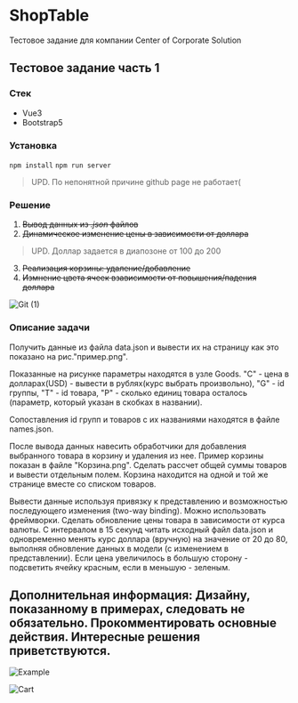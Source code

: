 # ShopTable
Тестовое задание для компании Center of Corporate Solution

## Тестовое задание часть 1

### Стек
* Vue3
* Bootstrap5

### Установка

`npm install`
`npm run server`
> UPD. По непонятной причине github page не работает(

### Решение

1. ~~Вывод данных из *.json* файлов~~
2. ~~Динамическое изменение цены в зависимости от доллара~~
  > UPD. Доллар задается в диапозоне от 100 до 200
3. ~~Реализация корзины: удаление/добавление~~
4. ~~Измнение цвета ячеек взависимости от повышения/падения доллара~~

![Git (1)](https://user-images.githubusercontent.com/38291801/157096008-d68de170-7c46-49e1-9fc5-934a5bbaedfa.gif)

### Описание задачи
Получить данные из файла data.json и вывести их на страницу как это показано на рис."пример.png".

Показанные на рисунке параметры находятся в узле Goods. "C" - цена в долларах(USD) - вывести в рублях(курс выбрать произвольно), "G" - id группы, "T" - id товара, "P" - сколько единиц товара осталось (параметр, который указан в скобках в названии).

Сопоставления id групп и товаров с их названиями находятся в файле names.json.

После вывода данных навесить обработчики для добавления выбранного товара в корзину и удаления из нее. Пример корзины показан в файле "Корзина.png". Сделать рассчет общей суммы товаров и вывести отдельным полем.
Корзина находится на одной и той же странице вместе со списком товаров.

Вывести данные используя привязку к представлению и возможностью последующего изменения (two-way binding). Можно использовать фреймворки. 
Сделать обновление цены товара в зависимости от курса валюты.
С интервалом в 15 секунд читать исходный файл data.json и одновременно менять курс доллара (вручную) на значение от 20 до 80, выполняя обновление данных в модели (с изменением в представлении). Если цена увеличилось в большую сторону - подсветить ячейку красным, если в меньшую - зеленым.

Дополнительная информация: Дизайну, показанному в примерах, следовать не обязательно. Прокомментировать основные действия. Интересные решения приветствуются.
--------------------------------------------------------------------------------------------------------------------------------------------------------------------
![Example](https://user-images.githubusercontent.com/38291801/156929246-0b92a127-0e08-4e2c-87fc-cfb3ced4e955.png)

![Cart](https://user-images.githubusercontent.com/38291801/156929281-7d6d9e93-3f43-4fc1-98b4-4d0697e75f93.png)


